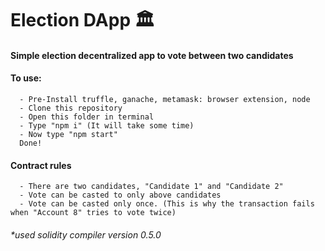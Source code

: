 # Election DApp 🏛

#### Simple election decentralized app to vote between two candidates


#### To use:

      - Pre-Install truffle, ganache, metamask: browser extension, node
      - Clone this repository
      - Open this folder in terminal
      - Type "npm i" (It will take some time)
      - Now type "npm start"
      Done!

#### Contract rules

      - There are two candidates, "Candidate 1" and "Candidate 2"
      - Vote can be casted to only above candidates
      - Vote can be casted only once. (This is why the transaction fails when "Account 8" tries to vote twice)

###### \*used solidity compiler version 0.5.0
